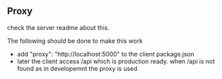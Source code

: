 <h2>Proxy</h2>
check the server readme about this.

The following should be done to make this work
<ul>
<li>add "proxy": "http://localhost:5000" to the client package.json</li>
<li>later the client access /api which is production ready. when /api is not found as in developemnt the proxy is used</li>
</ul>